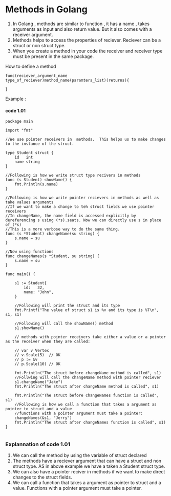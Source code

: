 # Methods in Golang

1. In Golang , methods are similar to function , it has a name , takes arguments as input and also return value. But it also comes with a receiver argument.
2. Methods helps to access the properties of reciever. Reciever can be a struct or non struct type.
3. When you create a method in your code the receiver and receiver type must be present in the same package.

How to define a method

```
func(reciever_argument_name  type_of_reciever)method_name(paramters_list)(returns){

}

```

Example :

#### code 1.01

```
package main

import "fmt"

//We use pointer receivers in  methods.  This helps us to make changes to the instance of the struct.

type Student struct {
	id   int
	name string
}

//Following is how we write struct type recivers in methods
func (s Student) showName() {
	fmt.Println(s.name)
}

//Following is how we write pointer recievers in methods as well as take values arguments
//If we want to make a change to teh struct fields we use pointer receivers
//In changeName, the name field is accessed explicitly by dereferencing s using (*s).seats. Now we can directly use s in place of (*s)
//This is a more verbose way to do the same thing.
func (s *Student) changeName(su string) {
	s.name = su
}

//Now using functions
func changeNames(s *Student, su string) {
	s.name = su
}

func main() {

	s1 := Student{
		id:   32,
		name: "John",
	}

	//Following will print the struct and its type
	fmt.Printf("The value of struct s1 is %v and its type is %T\n", s1, s1)

	//Following will call the showName() method
	s1.showName()

	// methods with pointer receivers take either a value or a pointer as the receiver when they are called:

	// var v Vertex
	// v.Scale(5)  // OK
	// p := &v
	// p.Scale(10) // OK

	fmt.Println("The struct before changeName method is called", s1)
	//Follwing will call the changeName method with pointer reciever
	s1.changeName("Jake")
	fmt.Println("The struct after changeName method is called", s1)

	fmt.Println("The struct before changeNames function is called", s1)
	//Following is how we call a function that takes a argument as pointer to struct and a value
	//functions with a pointer argument must take a pointer:
	changeNames(&s1, "Jerry")
	fmt.Println("The struct after changeNames function is called", s1)
}


```

### Explannation of code 1.01

1. We can call the method by using the variable of struct declared
2. The methods have a reciever argument that can have a struct and non struct type. AS in above example we have a taken a Student struct type.
3. We can also have a pointer reciver in methods if we want to make direct changes to the struct fields.
4. We can call a function that takes a argument as pointer to struct and a value. Functions with a pointer argument must take a pointer.
